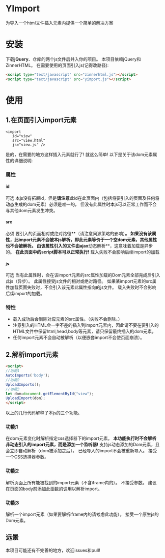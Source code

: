 # YImport
为导入一个html文件插入元素内提供一个简单的解决方案
# 安装
下载**jQuery**、仓库的两个js文件后并入你的项目。
本项目依赖jQuery和ZinnerHTML。
在需要使用的页面引入js(记得改路径):
```html
<script type="text/javascript" src="zinnerhtml.js"></script>
<script type="text/javascript" src="yimport.js"></script>
```
# 使用
## 1.在页面引入import元素
```
<import
   id="view"
   src="view.html"
   js="view.js" />
```
是的，在需要的地方这样插入元素就行了!
就这么简单!
以下是关于该dom元素属性的详细说明:
### 属性
#### id
可选
本js没有拓展id，但是**请注意**此id在此页面内（包括将要引入的页面及任何将动态生成的dom元素）必须是唯一的。
但没有此属性时本js可以正常工作而不会与其他dom元素发生冲突。
#### src
必须
要引入的页面相对或绝对路径**（请注意同源策略的影响）**。
如果没有该属性，**此import元素不会被本js解析**，即此元素等价于一个空dom元素，其他属性也不会被解析。
由该属性引入的文件由ajax**动态解析**，这意味着加载是异步的。
**在此页面中的script脚本可以正常执行!**
载入失败不会影响后续import的加载
#### js
可选
当有此属性时，会在该import元素的src属性加载的Dom元素全部完成后引入此js（异步）。
此属性接受js文件的相对或绝对路径。
如果某import元素的src属性加载页面失败时，不会引入该元素此属性指向的js文件。
载入失败时不会影响后续import的加载。
### 特性
* 载入成功后会删除对应元素的src属性。（失败不会删除。）
* 注意引入的HTML会一字不差的插入到import元素内，因此请不要在要引入的HTML文件中保留html,head,body等元素，请只保留最终插入的dom元素。
* 任何import元素不会自动被解析（以便嵌套import不会使页面崩溃）。
## 2.解析import元素
```html
<script>
//功能1
AutoImports('body');
//功能2
UploadImports();
//功能3
let dom=document.getElementById("view");
UploadImport(dom);
</script>
```
以上的几行代码解释了本js的三个功能。
### 功能1
在dom元素变化时解析指定css选择器下的import元素。
**本功能执行时不会解析非动态引入的import元素，而是添加一个监听器!**
支持js动态添加的Dom元素，且会立即自动解析（dom被添加之后）。
已经导入的import不会被重新导入。
接受一个CSS选择器参数。
### 功能2
解析页面上所有能被找到的import元素（不含iframe内的）。
不接受参数。
建议在页面的body前添加此函数的调用以解析import。
### 功能3
解析一个import元素（如果要解析iframe内的请考虑此功能）。
接受一个原生js的Dom元素。
## 远景
本项目可能还有不完善的地方，欢迎issues和pull!
